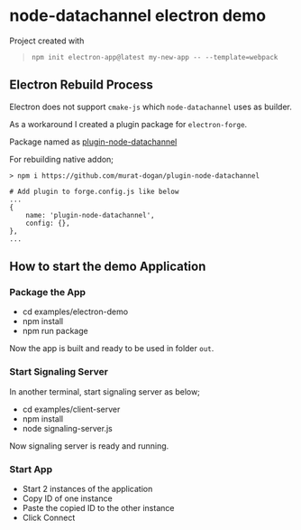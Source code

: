# node-datachannel electron demo

Project created with

> `npm init electron-app@latest my-new-app -- --template=webpack`

## Electron Rebuild Process

Electron does not support `cmake-js` which `node-datachannel` uses as builder.

As a workaround I created a plugin package for `electron-forge`.

Package named as [plugin-node-datachannel](https://github.com/murat-dogan/plugin-node-datachannel)

For rebuilding native addon;

```
> npm i https://github.com/murat-dogan/plugin-node-datachannel

# Add plugin to forge.config.js like below
...
{
    name: 'plugin-node-datachannel',
    config: {},
},
...
```

## How to start the demo Application

### Package the App

-   cd examples/electron-demo
-   npm install
-   npm run package

Now the app is built and ready to be used in folder `out`.

### Start Signaling Server

In another terminal, start signaling server as below;

-   cd examples/client-server
-   npm install
-   node signaling-server.js

Now signaling server is ready and running.

### Start App

-   Start 2 instances of the application
-   Copy ID of one instance
-   Paste the copied ID to the other instance
-   Click Connect
